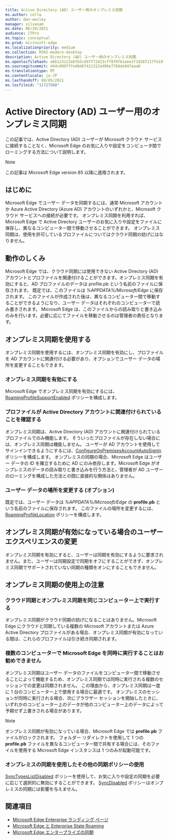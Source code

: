 ```yaml
---
title: Active Directory (AD) ユーザー用のオンプレミス同期
ms.author: collw
author: dan-wesley
manager: silvanam
ms.date: 06/29/2021
audience: ITPro
ms.topic: conceptual
ms.prod: microsoft-edge
ms.localizationpriority: medium
ms.collection: M365-modern-desktop
description: Active Directory (AD) ユーザー用のオンプレミス同期
ms.openlocfilehash: e6b123122e6fb5cd97f72423cff079f61eee2f1836f217fe1970bc05492a0f69
ms.sourcegitcommit: d44c0997ffe40d67421312ed96e7766da947eaa0
ms.translationtype: MT
ms.contentlocale: ja-JP
ms.lasthandoff: 08/05/2021
ms.locfileid: "11727560"
---
```

# <a name="on-premises-sync-for-active-directory-ad-users"></a>Active Directory (AD) ユーザー用のオンプレミス同期

この記事では、Active Directory (AD) ユーザーが Microsoft クラウド サービスに接続することなく、Microsoft Edge のお気に入りや設定をコンピュータ間でローミングする方法について説明します。

> [!NOTE]
> この記事は Microsoft Edge version 85 以降に適用されます。

## <a name="introduction"></a>はじめに

Microsoft Edge でユーザー データを同期するには、通常 Microsoft アカウントか Azure Active Directory (Azure AD) アカウントのいずれかと、Microsoft クラウド サービスへの接続が必要です。 オンプレミス同期を利用すれば、Microsoft Edge で Active Directory ユーザーのお気に入りや設定をファイルに保存し、異なるコンピューター間で移動させることができます。 オンプレミス同期は、使用を許可しているプロファイルについてはクラウド同期の妨げにはなりません。

## <a name="how-it-works"></a>動作のしくみ

Microsoft Edge では、クラウド同期には使用できない Active Directory (AD) アカウントとプロファイルを関連付けることができます。オンプレミス同期を有効にすると、AD プロファイルのデータは profile.pb という名前のファイルに保存されます。 既定では、このファイルは *%APPDATA%/Microsoft/Edge* に保存されます。 このファイルが作成された後は、異なるコンピューター間で移動することができるようになり、ユーザー データはそれぞれのコンピューターで読み書きされます。 Microsoft Edge は、このファイルからの読み取りと書き込みのみを行います。必要に応じてファイルを移動させるのは管理者の責任となります。

## <a name="use-on-premises-sync"></a>オンプレミス同期を使用する

オンプレミス同期を使用するには、オンプレミス同期を有効にし、プロファイルを AD アカウントに関連付ける必要があり、オプションでユーザー データの場所を変更することもできます。

### <a name="enable-on-premises-sync"></a>オンプレミス同期を有効にする

Microsoft Edge でオンプレミス同期を有効にするには、[RoamingProfileSupportEnabled](./microsoft-edge-policies.md#roamingprofilesupportenabled) ポリシーを構成します。

### <a name="ensure-that-a-profile-is-associated-with-an-active-directory-account"></a>プロファイルが Active Directory アカウントに関連付けられていることを確認する

オンプレミス同期は、Active Directory (AD) アカウントに関連付けられているプロファイルでのみ機能します。 そういったプロファイルが存在しない場合には、オンプレミス同期は機能しません。 ユーザーが AD アカウントを使用してサインインできるようにするには、[ConfigureOnPremisesAccountAutoSignIn](./microsoft-edge-policies.md#configureonpremisesaccountautosignin) ポリシーを構成します。 オンプレミスの同期の場合、Microsoft Edge はユーザー データの ID を確立するために AD にのみ依存します。Microsoft Edge がオンプレミスのデータの読み取りと書き込みを行う方法と、管理者が AD ユーザーのローミングを構成した方法との間に直接的な関係はありません。

### <a name="change-the-location-of-the-user-data-optional"></a>ユーザー データの場所を変更する (オプション)

既定では、ユーザー データは *%APPDATA%/Microsoft/Edge* の **profile.pb** という名前のファイルに保存されます。 このファイルの場所を変更するには、[RoamingProfileLocation](./microsoft-edge-policies.md#roamingprofilelocation) ポリシーを構成します。

## <a name="changes-in-the-user-experience-when-on-premises-sync-is-enabled"></a>オンプレミス同期が有効になっている場合のユーザー エクスペリエンスの変更

オンプレミス同期を有効にすると、ユーザーは同期を有効にするように要求されません。また、ユーザーは同期設定で同期をオフにすることができず、オンプレミス同期でサポートされていない同期の種類をオンにすることもできません。

## <a name="on-premises-sync-usage-notes"></a>オンプレミス同期の使用上の注意

### <a name="running-cloud-sync-and-on-premises-sync-on-the-same-computer"></a>クラウド同期とオンプレミス同期を同じコンピューター上で実行する

オンプレミス同期がクラウド同期の妨げになることはありません。Microsoft Edge にクラウドと同期している複数の Microsoft アカウントまたは Azure Active Directory プロファイルがある場合、オンプレミス同期が有効になっている間は、これらのプロファイルは引き続き同期されます。

### <a name="running-microsoft-edge-on-more-than-one-computer-at-a-time-isnt-recommended"></a>複数のコンピューターで Microsoft Edge を同時に実行することはお勧めできません

オンプレミス同期はユーザー データのファイルをコンピューター間で移動させることによって機能するため、オンプレミス同期では同時に実行される複数のセッションでの変更は同期されません。 この理由から、オンプレミス同期は一度に 1 台のコンピューター上で使用する場合に最適です。 オンプレミスのセッションが同時に実行される場合、次にブラウザー セッションを開始したときに、いずれかのコンピューター上のデータが他のコンピューター上のデータによって予期せず上書きされる場合があります。

> [!NOTE]
> オンプレミス同期が有効になっている場合、Microsoft Edge では **profile.pb** ファイルがロックされます。 フォルダー リダイレクトを使用して 1 つの **profile.pb** ファイルを異なるコンピューター間で共有する場合には、そのファイルを使用する Microsoft Edge インスタンスは 1 つのみが起動可能です。

### <a name="using-other-sync-policies-with-on-premises-sync"></a>オンプレミスの同期を使用したその他の同期ポリシーの使用

[SyncTypesListDisabled](./microsoft-edge-policies.md#synctypeslistdisabled) ポリシーを使用して、お気に入りや設定の同期を必要に応じて選択的に無効にすることができます。 [SyncDisabled](./microsoft-edge-policies.md#syncdisabled) ポリシーはオンプレミスの同期には影響を与えません。

## <a name="see-also"></a>関連項目

- [Microsoft Edge Enterprise ランディング ページ](https://aka.ms/EdgeEnterprise)
- [Microsoft Edge と Enterprise State Roaming](microsoft-edge-enterprise-state-roaming.md)
- [Microsoft Edge エンタープライズの同期](microsoft-edge-enterprise-sync.md)